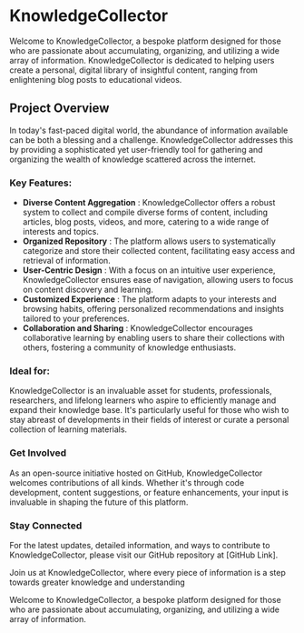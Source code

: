 # KnowledgeCollector

Welcome to KnowledgeCollector, a bespoke platform designed for those who are passionate about accumulating, organizing, and utilizing a wide array of information. KnowledgeCollector is dedicated to helping users create a personal, digital library of insightful content, ranging from enlightening blog posts to educational videos.

## Project Overview

In today's fast-paced digital world, the abundance of information available can be both a blessing and a challenge. KnowledgeCollector addresses this by providing a sophisticated yet user-friendly tool for gathering and organizing the wealth of knowledge scattered across the internet.

### Key Features:

-   **Diverse Content Aggregation** : KnowledgeCollector offers a robust system to collect and compile diverse forms of content, including articles, blog posts, videos, and more, catering to a wide range of interests and topics.
-   **Organized Repository** : The platform allows users to systematically categorize and store their collected content, facilitating easy access and retrieval of information.
-   **User-Centric Design** : With a focus on an intuitive user experience, KnowledgeCollector ensures ease of navigation, allowing users to focus on content discovery and learning.
-   **Customized Experience** : The platform adapts to your interests and browsing habits, offering personalized recommendations and insights tailored to your preferences.
-   **Collaboration and Sharing** : KnowledgeCollector encourages collaborative learning by enabling users to share their collections with others, fostering a community of knowledge enthusiasts.

### Ideal for:

KnowledgeCollector is an invaluable asset for students, professionals, researchers, and lifelong learners who aspire to efficiently manage and expand their knowledge base. It's particularly useful for those who wish to stay abreast of developments in their fields of interest or curate a personal collection of learning materials.

### Get Involved

As an open-source initiative hosted on GitHub, KnowledgeCollector welcomes contributions of all kinds. Whether it's through code development, content suggestions, or feature enhancements, your input is invaluable in shaping the future of this platform.

### Stay Connected

For the latest updates, detailed information, and ways to contribute to KnowledgeCollector, please visit our GitHub repository at [GitHub Link].

Join us at KnowledgeCollector, where every piece of information is a step towards greater knowledge and understanding

Welcome to KnowledgeCollector, a bespoke platform designed for those who are passionate about accumulating, organizing, and utilizing a wide array of information.
